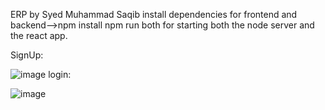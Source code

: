ERP by Syed Muhammad Saqib
install dependencies for frontend and backend-->npm install
npm run both for starting both the node server and the react app.

SignUp:

![image](https://github.com/SyedMSaqib/erp-system/assets/85156814/bd8db16e-0b76-4942-b279-ecc223286fc7)
login:

![image](https://github.com/SyedMSaqib/erp-system/assets/85156814/933abb5d-2901-432f-b57a-b952eef73f78)






